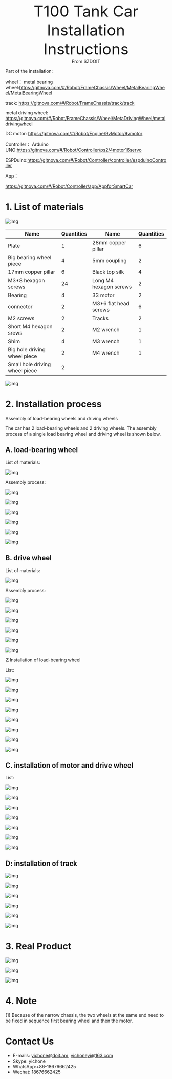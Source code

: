 <center><font size=10> T100 Tank Car Installation Instructions </center></font>
<center> From SZDOIT</center>

Part of the installation:

wheel：
metal bearing wheel:https://gitnova.com/#/Robot/FrameChassis/Wheel/MetalBearingWheel/MetalBearingWheel

track: https://gitnova.com/#/Robot/FrameChassis/track/track

metal driving wheel: https://gitnova.com/#/Robot/FrameChassis/Wheel/MetaDrivingWheel/metaldrivingwheel

DC motor: https://gitnova.com/#/Robot/Engine/9vMotor/9vmotor



Controller：
Arduino UNO:https://gitnova.com/#/Robot/Controller/ps2/4motor16servo

ESPDuino:https://gitnova.com/#/Robot/Controller/controller/espduinoController

App：

https://gitnova.com/#/Robot/Controller/app/AppforSmartCar

# 1. List of materials

![img](wps2.png) 

| Name                           | Quantities | Name                   | Quantities |
| ------------------------------ | ---------- | ---------------------- | ---------- |
| Plate                          | 1          | 28mm copper pillar     | 6          |
| Big bearing wheel piece        | 4          | 5mm coupling           | 2          |
| 17mm copper pillar             | 6          | Black top silk         | 4          |
| M3*8 hexagon screws            | 24         | Long M4 hexagon screws | 2          |
| Bearing                        | 4          | 33 motor               | 2          |
| connector                      | 2          | M3*6 flat head screws  | 6          |
| M2 screws                      | 2          | Tracks                 | 2          |
| Short M4 hexagon srews         | 2          | M2 wrench              | 1          |
| Shim                           | 4          | M3 wrench              | 1          |
| Big hole driving wheel piece   | 2          | M4 wrench              | 1          |
| Small hole driving wheel piece | 2          |                        |            |

![img](wps3.png) 

# 2. Installation process

Assembly of load-bearing wheels and driving wheels

The car has 2 load-bearing wheels and 2 driving wheels. The assembly process of a single load bearing wheel and driving wheel is shown below.

## A. load-bearing wheel

List of materials:

![img](wps4.jpg) 

Assembly process:

![img](wps5.jpg) 

![img](wps6.jpg) 

![img](wps7.jpg) 

![img](wps8.jpg) 

![img](wps9.jpg) 

![img](wps10.jpg) 

## B. drive wheel

List of materials:

![img](wps11.jpg) 

Assembly process:

![img](wps12.jpg) 

![img](wps13.jpg) 

![img](wps14.jpg) 

![img](wps15.jpg) 

![img](wps16.jpg) 

![img](wps17.jpg) 

2)Installation of load-bearing wheel

List:

![img](wps18.png) 

![img](wps19.jpg) 

![img](wps20.jpg) 

![img](wps21.jpg) 

![img](wps22.jpg) 

![img](wps23.jpg) 

![img](wps24.png) 

 

 

![img](wps25.jpg) 

## C. installation of motor and drive wheel

List:

![img](wps26.png) 

![img](wps27.jpg) 

![img](wps28.jpg) 

![img](wps29.jpg) 

![img](wps30.jpg) 

![img](wps31.png) 

![img](wps32.png) 

## D: installation of track

![img](wps33.png) 

![img](wps34.jpg) 

![img](wps35.jpg) 

![img](wps36.jpg) 

![img](wps37.jpg) 

![img](wps38.png) 

# 3. Real Product

![img](wps39.png) 

![img](wps40.png) 

![img](wps41.png) 

# 4. Note

(1) Because of the narrow chassis, the two wheels at the same end need to be fixed in sequence first bearing wheel and then the motor.



# Contact Us

- E-mails: [yichone@doit.am](mailto:yichone@doit.am), [yichoneyi@163.com](mailto:yichoneyi@163.com)
- Skype: yichone
- WhatsApp:+86-18676662425
- Wechat: 18676662425